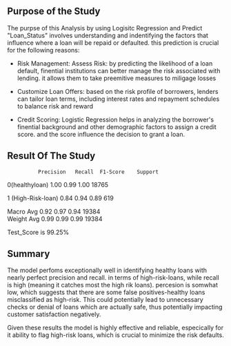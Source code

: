 ## Purpose of the Study

The purpse of this Analysis by using Logisitc Regression and Predict "Loan_Status" involves understanding and indentifying the factors that influence where a loan will be repaid or defaulted. this prediction is crucial for the following reasons:

- Risk Management:
Assess Risk: by predicting the likelihood of a loan default, finential institutions can better manage the risk associated with lending. it allows them to take preemitive measures to miligage losses

- Customize Loan Offers: based on the risk profile of borrowers, lenders can tailor loan terms, including interest rates and repayment schedules to balance risk and reward

- Credit Scoring: Logistic Regression helps in analyzing the borrower's finential background and other demographic factors to assign a credit score. and the score influence the decision to grant a loan.

## Result Of The Study

              Precision   Recall  F1-Score    Support

0(healthyloan)              1.00        0.99     1.00       18765

1 (High-Risk-loan)          0.84        0.94     0.89       619

Macro Avg                    0.92        0.97       0.94     19384      
Weight Avg                   0.99        0.99       0.99     19384

Test_Score is 99.25%

## Summary

The model perfoms exceptionally well in identifying healthy loans with nearly perfect precision and recall. in terms of high-risk-loans, while recall is high (meaning it catches most the high rik loans). percesion is somwhat low, which suggests that there are some false positives-healthy loans misclassified as high-risk. This could potentially lead to unnecessary checks or denial of loans which are actually safe, thus potentially impacting customer satisfaction negatively.

Given these results the model is highly effective and reliable, especically for it ability to flag high-risk loans, which is crucial to minimize the risk defaults.


